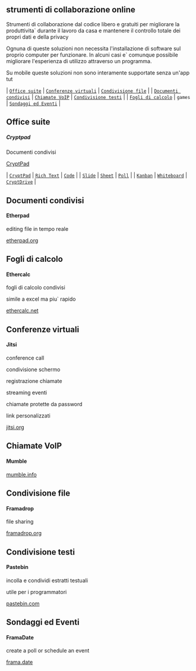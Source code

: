 ## strumenti di collaborazione online

Strumenti di collaborazione dal codice libero e gratuiti per migliorare la produttivita` durante il lavoro da casa e mantenere il controllo totale dei propri dati e della privacy

Ognuna di queste soluzioni non necessita l'installazione di software sul proprio computer per funzionare. In alcuni casi e` comunque possibile migliorare l'esperienza di utilizzo attraverso un programma.

Su mobile queste soluzioni non sono interamente supportate senza un'app tut

| [`Office suite`](#office-suite) | [`Conferenze virtuali`](#conferenze-virtuali) | [`Condivisione file`](#condivisione-file)  |
| [`Documenti condivisi`](#documenti-condivisi) | [`Chiamate VoIP`](#chiamate-voip) | [`Condivisione testi`](#condivisione-testi)  |
| [`Fogli di calcolo`](#fogli-di-calcolo) | `games` | [`Sondaggi ed Eventi`](#sondaggi-ed-eventi) |

## Office suite
##### Cryptpad

Documenti condivisi

[CryptPad][cryptpad.fr]

| [`CryptPad`][cryptpad.fr] | [`Rich Text`][cr-pad] | [`Code`][cr-code] |
| [`Slide`][cr-slide] | [`Sheet`][cr-sheet] | [`Poll`][cr-poll] |
| [`Kanban`][cr-kanban] | [`Whiteboard`][cr-whiteboard] | [`CryptDrive`][cr-drive] |

## Documenti condivisi

#### Etherpad

editing file in tempo reale

[etherpad.org][etherpad.org]

## Fogli di calcolo

#### Ethercalc 

fogli di calcolo condivisi

simile a excel ma piu` rapido

[ethercalc.net][ethercalc.net]

## Conferenze virtuali

#### Jitsi

conference call

condivisione schermo

registrazione chiamate

streaming eventi

chiamate protette da password

link personalizzati

[jitsi.org][jitsi.org]

## Chiamate VoIP

#### Mumble

[mumble.info][mumble.info]

## Condivisione file

#### Framadrop

file sharing

[framadrop.org][framadrop.org]

## Condivisione testi

#### Pastebin

incolla e condividi estratti testuali

utile per i programmatori

[pastebin.com][pastebin.com]

## Sondaggi ed Eventi

#### FramaDate

create a poll or schedule an event

[frama.date][frama.date]





[pastebin.com]: <https://pastebin.com/>
[framadrop.org]: <https://framadrop.org/>
[cryptpad.fr]: <https://cryptpad.fr/>
[cr-pad]: <https://cryptpad.fr/pad/>
[cr-code]: <https://cryptpad.fr/code/>
[cr-slide]: <https://cryptpad.fr/slide/>
[cr-sheet]: <https://cryptpad.fr/sheet/>
[cr-poll]: <https://cryptpad.fr/poll/>
[cr-kanban]: https://cryptpad.fr/kanban/>
[cr-whiteboard]: <https://cryptpad.fr/whiteboard/>
[cr-drive]: <https://cryptpad.fr/drive/>

[jitsi.org]: <https://jitsi.org>
[etherpad.org]: <https://etherpad.org/>
[ethercalc.net]: <https://ethercalc.net/>
[frama.date]: <https://frama.date/>
[mumble.info]: <https://www.mumble.info/>
